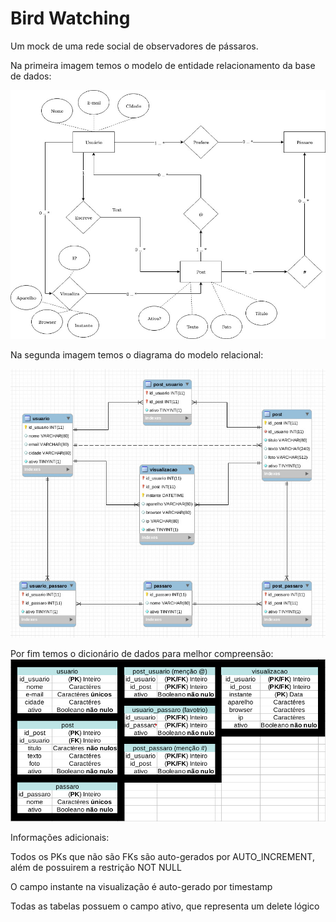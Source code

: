 # Bird Watching

Um mock de uma rede social de observadores de pássaros.

Na primeira imagem temos o modelo de entidade relacionamento da base de dados:

![Modelo_Entidade-Relacionamento](imgs/Modelo_Entidade-Relacionamento.jpeg)

Na segunda imagem temos o diagrama do modelo relacional:

![Diagrama_do_modelo_relacional](imgs/Diagrama_do_modelo_relacional.jpeg)

Por fim temos o dicionário de dados para melhor compreensão:
![dicionario_de_dados.png](dicionario_de_dados.png)

Informações adicionais:

Todos os PKs que não são FKs são auto-gerados por AUTO_INCREMENT, além de possuirem a restrição NOT NULL

O campo instante na visualização é auto-gerado por timestamp

Todas as tabelas possuem o campo ativo, que representa um delete lógico
